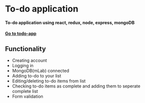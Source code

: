 # To-do application
#### To-do application using react, redux, node, express, mongoDB
#### [Go to todo-app](https://michal-todo-app.herokuapp.com/)

## Functionality
- Creating account
- Logging in
- MongoDB(mLab) connected
- Adding to-do to your list
- Editing/deleting to-do items from list
- Checking to-do items as complete and adding them to seperate complete list
- Form validation
